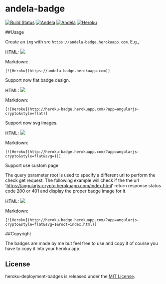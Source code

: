 andela-badge
==================
[![Build Status](https://travis-ci.org/andela-stuff/andela-badge.svg?branch=master)](https://travis-ci.org/andela-stuff/andela-badge)
[![Andela](https://andela-badge.herokuapp.com/)](https://andela.com)
[![Andela](https://andela-badge.herokuapp.com/)](https://andela.com)
[![Heroku](https://heroku-badge.herokuapp.com/?app=andela-badge&style=flat)](https://andela-badge.herokuapp.com)

##Usage

Create an `img` with src `https://andela-badge.herokuapp.com`. E.g.,

HTML:
    <img src="https://andela-badge.herokuapp.com" />
    
Markdown:

    [![Heroku](https://andela-badge.herokuapp.com)]   

Support now flat badge design.

HTML:
    <img src="http://heroku-badge.herokuapp.com/?app=angularjs-crypto&style=flat" />

Markdown:

    [![Heroku](http://heroku-badge.herokuapp.com/?app=angularjs-crypto&style=flat)]

Support now svg images.

HTML:
    <img src="http://heroku-badge.herokuapp.com/?app=angularjs-crypto&style=flat&svg=1" />

Markdown:

    [![Heroku](http://heroku-badge.herokuapp.com/?app=angularjs-crypto&style=flat&svg=1)]
    
Support use custom page

The query parameter root is used to specify a different url to perform the check get request.
The following example will check if the the url 'https://angularjs-crypto.herokuapp.com/index.html' 
return response status code 200 or 401 and display the proper badge image for it.

HTML:
    <img src="http://heroku-badge.herokuapp.com/?app=angularjs-crypto&style=flat&svg=1&root=index.html" />

Markdown:

    [![Heroku](http://heroku-badge.herokuapp.com/?app=angularjs-crypto&style=flat&svg=1&root=index.html)]


##Copyright

The badges are made by me but feel free to use and copy it of course you have to copy it into your heroku app.

License
--------------

heroku-deployment-badges is released under the [MIT License](http://opensource.org/licenses/MIT).
